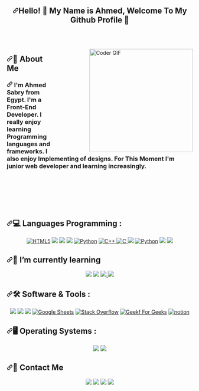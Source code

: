 <article class="markdown-body entry-content container-lg f5" itemprop="text"><h1 align="center" dir="auto"><a id="user-content-hello---my-name-is-amr-welcome-to-my-github-profile-" class="anchor" aria-hidden="true" tabindex="-1" href="#hello---my-name-is-amr-welcome-to-my-github-profile-"><svg class="octicon octicon-link" viewBox="0 0 16 16" version="1.1" width="16" height="16" aria-hidden="true"><path d="m7.775 3.275 1.25-1.25a3.5 3.5 0 1 1 4.95 4.95l-2.5 2.5a3.5 3.5 0 0 1-4.95 0 .751.751 0 0 1 .018-1.042.751.751 0 0 1 1.042-.018 1.998 1.998 0 0 0 2.83 0l2.5-2.5a2.002 2.002 0 0 0-2.83-2.83l-1.25 1.25a.751.751 0 0 1-1.042-.018.751.751 0 0 1-.018-1.042Zm-4.69 9.64a1.998 1.998 0 0 0 2.83 0l1.25-1.25a.751.751 0 0 1 1.042.018.751.751 0 0 1 .018 1.042l-1.25 1.25a3.5 3.5 0 1 1-4.95-4.95l2.5-2.5a3.5 3.5 0 0 1 4.95 0 .751.751 0 0 1-.018 1.042.751.751 0 0 1-1.042.018 1.998 1.998 0 0 0-2.83 0l-2.5 2.5a1.998 1.998 0 0 0 0 2.83Z"></path></svg></a>Hello! 👋  My Name is Ahmed, Welcome To My Github Profile 💖</h1>
    <br>
    <br>
    <p dir="auto">
    <animated-image data-catalyst="" style="float: right; width: 380px;">
    <a target="_blank" rel="noopener noreferrer nofollow" href="https://camo.githubusercontent.com/2309797487e5e969659a3b545c96151807b04120a9cc2985f632ec94ba00c9f3/68747470733a2f2f6d656469612e67697068792e636f6d2f6d656469612f53576f536b4e36447854737a71494b4571762f67697068792e676966" data-target="animated-image.originalLink">
    <img align="right" src="https://camo.githubusercontent.com/2309797487e5e969659a3b545c96151807b04120a9cc2985f632ec94ba00c9f3/68747470733a2f2f6d656469612e67697068792e636f6d2f6d656469612f53576f536b4e36447854737a71494b4571762f67697068792e676966" alt="Coder GIF" height="280" data-canonical-src="https://media.giphy.com/media/SWoSkN6DxTszqIKEqv/giphy.gif" style="max-width: 100%; display: inline-block;" data-target="animated-image.originalImage">
    </a>
    <span class="AnimatedImagePlayer" data-target="animated-image.player" hidden="">
    <a data-target="animated-image.replacedLink" class="AnimatedImagePlayer-images" href="https://camo.githubusercontent.com/2309797487e5e969659a3b545c96151807b04120a9cc2985f632ec94ba00c9f3/68747470733a2f2f6d656469612e67697068792e636f6d2f6d656469612f53576f536b4e36447854737a71494b4571762f67697068792e676966" target="_blank">
    <span data-target="animated-image.imageContainer">
    <canvas class="AnimatedImagePlayer-stillImage" aria-hidden="true" width="380" height="280"></canvas></span></a>
    <button data-target="animated-image.imageButton" class="AnimatedImagePlayer-images" tabindex="-1" aria-label="Play Coder GIF"hidden=""></button>
    <span class="AnimatedImagePlayer-controls" data-target="animated-image.controls" hidden="">
    <button data-target="animated-image.playButton" class="AnimatedImagePlayer-button" aria-label="Play Coder GIF">
    <svg aria-hidden="true" focusable="false" class="octicon icon-play" width="16" height="16" viewBox="0 0 16 16" fill="none" xmlns="http://www.w3.org/2000/svg">
    <path d="M4 13.5427V2.45734C4 1.82607 4.69692 1.4435 5.2295 1.78241L13.9394 7.32507C14.4334 7.63943 14.4334 8.36057 13.9394 8.67493L5.2295 14.2176C4.69692 14.5565 4 14.1739 4 13.5427Z">
    </path></svg>
    <svg aria-hidden="true" focusable="false" class="octicon icon-pause" width="16" height="16" viewBox="0 0 16 16" xmlns="http://www.w3.org/2000/svg">
    <rect x="4" y="2" width="3" height="12" rx="1"></rect>
    <rect x="9" y="2" width="3" height="12" rx="1"></rect>
    </svg>
    </button>
    <a data-target="animated-image.openButton" aria-label="Open Coder GIF in new window" class="AnimatedImagePlayer-button" href="https://camo.githubusercontent.com/2309797487e5e969659a3b545c96151807b04120a9cc2985f632ec94ba00c9f3/68747470733a2f2f6d656469612e67697068792e636f6d2f6d656469612f53576f536b4e36447854737a71494b4571762f67697068792e676966" target="_blank">
    <svg aria-hidden="true" class="octicon" xmlns="http://www.w3.org/2000/svg" viewBox="0 0 16 16" width="16" height="16">
    <path fill-rule="evenodd" d="M10.604 1h4.146a.25.25 0 01.25.25v4.146a.25.25 0 01-.427.177L13.03 4.03 9.28 7.78a.75.75 0 01-1.06-1.06l3.75-3.75-1.543-1.543A.25.25 0 0110.604 1zM3.75 2A1.75 1.75 0 002 3.75v8.5c0 .966.784 1.75 1.75 1.75h8.5A1.75 1.75 0 0014 12.25v-3.5a.75.75 0 00-1.5 0v3.5a.25.25 0 01-.25.25h-8.5a.25.25 0 01-.25-.25v-8.5a.25.25 0 01.25-.25h3.5a.75.75 0 000-1.5h-3.5z"></path>
    </svg>
    </a>
    </span>
    </span>
    </animated-image>
    </p>
    <h2 dir="auto"><a id="user-content--about-me" class="anchor" aria-hidden="true" tabindex="-1" href="#-about-me"><svg class="octicon octicon-link" viewBox="0 0 16 16" version="1.1" width="16" height="16" aria-hidden="true"><path d="m7.775 3.275 1.25-1.25a3.5 3.5 0 1 1 4.95 4.95l-2.5 2.5a3.5 3.5 0 0 1-4.95 0 .751.751 0 0 1 .018-1.042.751.751 0 0 1 1.042-.018 1.998 1.998 0 0 0 2.83 0l2.5-2.5a2.002 2.002 0 0 0-2.83-2.83l-1.25 1.25a.751.751 0 0 1-1.042-.018.751.751 0 0 1-.018-1.042Zm-4.69 9.64a1.998 1.998 0 0 0 2.83 0l1.25-1.25a.751.751 0 0 1 1.042.018.751.751 0 0 1 .018 1.042l-1.25 1.25a3.5 3.5 0 1 1-4.95-4.95l2.5-2.5a3.5 3.5 0 0 1 4.95 0 .751.751 0 0 1-.018 1.042.751.751 0 0 1-1.042.018 1.998 1.998 0 0 0-2.83 0l-2.5 2.5a1.998 1.998 0 0 0 0 2.83Z"></path></svg></a>🚀 About Me</h2> 
    <h3 dir="auto"><a id="user-content--im-amr-elsayed-from-egypt-im-a-front-end-developer-i-really-enjoy-learning-programming-languages-and-frameworks--i-also-enjoy-implementing-of-designs-for-this-moment-im-junior-web-developer-and-learning-increasingly-" class="anchor" aria-hidden="true" tabindex="-1" href="#-im-amr-elsayed-from-egypt-im-a-front-end-developer-i-really-enjoy-learning-programming-languages-and-frameworks--i-also-enjoy-implementing-of-designs-for-this-moment-im-junior-web-developer-and-learning-increasingly-"><svg class="octicon octicon-link" viewBox="0 0 16 16" version="1.1" width="16" height="16" aria-hidden="true"><path d="m7.775 3.275 1.25-1.25a3.5 3.5 0 1 1 4.95 4.95l-2.5 2.5a3.5 3.5 0 0 1-4.95 0 .751.751 0 0 1 .018-1.042.751.751 0 0 1 1.042-.018 1.998 1.998 0 0 0 2.83 0l2.5-2.5a2.002 2.002 0 0 0-2.83-2.83l-1.25 1.25a.751.751 0 0 1-1.042-.018.751.751 0 0 1-.018-1.042Zm-4.69 9.64a1.998 1.998 0 0 0 2.83 0l1.25-1.25a.751.751 0 0 1 1.042.018.751.751 0 0 1 .018 1.042l-1.25 1.25a3.5 3.5 0 1 1-4.95-4.95l2.5-2.5a3.5 3.5 0 0 1 4.95 0 .751.751 0 0 1-.018 1.042.751.751 0 0 1-1.042.018 1.998 1.998 0 0 0-2.83 0l-2.5 2.5a1.998 1.998 0 0 0 0 2.83Z"></path></svg></a> I'm Ahmed Sabry from Egypt. I'm a Front-End Developer. I really enjoy learning Programming languages and frameworks.  I also enjoy Implementing of designs. For This Moment I'm junior web developer and learning increasingly. </h3>
    <br>
    <br>
    <br>
    <br>
    <br>
    <h2 dir="auto"><a id="user-content-languages-and-tools--" class="anchor" aria-hidden="true" tabindex="-1" href="#languages-and-tools--"><svg class="octicon octicon-link" viewBox="0 0 16 16" version="1.1" width="16" height="16" aria-hidden="true"><path d="m7.775 3.275 1.25-1.25a3.5 3.5 0 1 1 4.95 4.95l-2.5 2.5a3.5 3.5 0 0 1-4.95 0 .751.751 0 0 1 .018-1.042.751.751 0 0 1 1.042-.018 1.998 1.998 0 0 0 2.83 0l2.5-2.5a2.002 2.002 0 0 0-2.83-2.83l-1.25 1.25a.751.751 0 0 1-1.042-.018.751.751 0 0 1-.018-1.042Zm-4.69 9.64a1.998 1.998 0 0 0 2.83 0l1.25-1.25a.751.751 0 0 1 1.042.018.751.751 0 0 1 .018 1.042l-1.25 1.25a3.5 3.5 0 1 1-4.95-4.95l2.5-2.5a3.5 3.5 0 0 1 4.95 0 .751.751 0 0 1-.018 1.042.751.751 0 0 1-1.042.018 1.998 1.998 0 0 0-2.83 0l-2.5 2.5a1.998 1.998 0 0 0 0 2.83Z"></path></svg></a>💻 Languages Programming :</h2>
    <p dir="auto" align="center">
    <a target="_blank" rel="noopener noreferrer nofollow" href="https://camo.githubusercontent.com/9a7c8c4ee62739436a191706be9f786a813dc377ce778522da198cb94874dc22/68747470733a2f2f696d672e736869656c64732e696f2f62616467652f2d48544d4c352d2532334534344432373f7374796c653d666c61742d737175617265266c6f676f3d68746d6c35266c6f676f436f6c6f723d666666666666"><img  alt="HTML5" src="https://img.shields.io/badge/-HTML5-%23E44D27?style=plastic&amp;logo=html5&amp;logoColor=ffffff" style="max-width: 100%;"></a>
    <a target="_blank" rel="noopener noreferrer nofollow" href="https://camo.githubusercontent.com/19d98ab99fe0a1a5c00ef27920be3ada8548f2476877db0598960ac2a5f8788d/68747470733a2f2f696d672e736869656c64732e696f2f62616467652f2d435353332d2532333135373242363f7374796c653d666c61742d737175617265266c6f676f3d63737333">	<img src="https://img.shields.io/badge/css3%20-%231572B6.svg?&style=plastic&logo=css3&logoColor=white"/></a>
    <a target="_blank" rel="noopener noreferrer nofollow" href="https://camo.githubusercontent.com/cf1a0ef083a2372d7f66b4691d5d25bfd8c098f42871e8da90edb1f32ed187c4/68747470733a2f2f696d672e736869656c64732e696f2f62616467652f2d4a6176615363726970742d626c61636b3f7374796c653d666c61742d737175617265266c6f676f3d6a617661736372697074"><img src="https://img.shields.io/badge/javascript%20-%23323330.svg?&style=plastic&logo=javascript&logoColor=%23F7DF1E"/></a>
    <a target="_blank" rel="noopener noreferrer nofollow" href="https://camo.githubusercontent.com/5041f62f316670cb97bffd4f710a36310f2da534ea76481d3e50a33ef4666827/68747470733a2f2f696d672e736869656c64732e696f2f62616467652f2d426f6f7473747261702d3536334437433f7374796c653d666c61742d737175617265266c6f676f3d426f6f747374726170"><img src="https://img.shields.io/badge/bootstrap%20-%23563D7C.svg?&style=plastic&logo=bootstrap&logoColor=white"/></a>
    <a target="_blank" rel="noopener noreferrer nofollow" href="https://camo.githubusercontent.com/32f7eabbb5fe286fbef8c54edd4e11e30722216a79c104f49289c310fb11494b/68747470733a2f2f696d672e736869656c64732e696f2f62616467652f2d52656163742d2532333238324333343f7374796c653d666c61742d737175617265266c6f676f3d7265616374"><img alt="Python" src="https://camo.githubusercontent.com/91ddf1aaba07c6afed286c7858135ef116485159dc18970b19fe06041feedf3c/68747470733a2f2f696d672e736869656c64732e696f2f62616467652f72656163742d2532333631444146422e7376673f7374796c653d706c6173746963266c6f676f3d5265616374266c6f676f436f6c6f723d626c61636b" data-canonical-src="https://img.shields.io/badge/react-%2361DAFB.svg?style=plastic&amp;logo=React&amp;logoColor=black" style="max-width: 100%;"></a>
    <a href="#" rel="noopener noreferrer nofollow"> 
    <img alt="C++" src="https://camo.githubusercontent.com/0b0c601683286b233d9bfc447aff0ce056932d9fa771f965f1869e4a3bc5dc54/68747470733a2f2f696d672e736869656c64732e696f2f62616467652f432b2b2532302d2532333030353939432e7376673f7374796c653d706c6173746963266c6f676f3d63253242253242266c6f676f436f6c6f723d7768697465" data-canonical-src="https://img.shields.io/badge/C++%20-%2300599C.svg?style=plastic&amp;logo=c%2B%2B&amp;logoColor=white" style="max-width: 100%;">
    </a>
    <a href="https://www.cprogramming.com/" rel="nofollow"> 
    <img alt="C" src="https://img.shields.io/badge/C%20-%232370ED.svg?style=plastic&amp;logo=c&amp;logoColor=white" style="max-width: 100%;">
    </a>
    <img src="https://img.shields.io/badge/redux%20-%23593d88.svg?&style=plastic&logo=redux&logoColor=white"/></a>
    <a target="_blank" rel="noopener noreferrer nofollow" href="https://camo.githubusercontent.com/32f7eabbb5fe286fbef8c54edd4e11e30722216a79c104f49289c310fb11494b/68747470733a2f2f696d672e736869656c64732e696f2f62616467652f2d52656163742d2532333238324333343f7374796c653d666c61742d737175617265266c6f676f3d7265616374"><img alt="Python" src="https://camo.githubusercontent.com/3bded904a0ba3f43805cf0e1bbea466a8f942158271015693d2e3f97db0d2775/68747470733a2f2f696d672e736869656c64732e696f2f62616467652f507974686f6e2532302d2532333134333534432e7376673f7374796c653d706c6173746963266c6f676f3d707974686f6e266c6f676f436f6c6f723d7768697465" data-canonical-src="https://img.shields.io/badge/Python%20-%2314354C.svg?style=plastic&amp;logo=python&amp;logoColor=white" style="max-width: 100%;"></a>
    <a target="_blank" rel="noopener noreferrer nofollow" href="https://camo.githubusercontent.com/da1d99b5cb690cd29ab2251899dfc309f47e7c0585a5fda944a92cdbda337782/68747470733a2f2f696d672e736869656c64732e696f2f62616467652f2d6e6f74696f6e2d6666663f7374796c653d666c61742d737175617265266c6f676f3d6e6f74696f6e266c6f676f436f6c6f723d303030"><img src="https://img.shields.io/badge/Node.Js-%230F9D58.svg?style=plastic&amp;logo=Node.Js&amp;logoColor=white" style="max-width: 100%;"></a>
    <a href="#" rel="noopener noreferrer nofollow"> 
    <img src ="https://img.shields.io/badge/SQL%20Server-%2314354C.svg?&style=plastic&logo=microsoft%20sql%20server&logoColor=white">
    </a>
    </p>
    <h2 dir="auto"><a id="user-content-im-currently-learning" class="anchor" aria-hidden="true" tabindex="-1" href="#im-currently-learning"><svg class="octicon octicon-link" viewBox="0 0 16 16" version="1.1" width="16" height="16" aria-hidden="true"><path d="m7.775 3.275 1.25-1.25a3.5 3.5 0 1 1 4.95 4.95l-2.5 2.5a3.5 3.5 0 0 1-4.95 0 .751.751 0 0 1 .018-1.042.751.751 0 0 1 1.042-.018 1.998 1.998 0 0 0 2.83 0l2.5-2.5a2.002 2.002 0 0 0-2.83-2.83l-1.25 1.25a.751.751 0 0 1-1.042-.018.751.751 0 0 1-.018-1.042Zm-4.69 9.64a1.998 1.998 0 0 0 2.83 0l1.25-1.25a.751.751 0 0 1 1.042.018.751.751 0 0 1 .018 1.042l-1.25 1.25a3.5 3.5 0 1 1-4.95-4.95l2.5-2.5a3.5 3.5 0 0 1 4.95 0 .751.751 0 0 1-.018 1.042.751.751 0 0 1-1.042.018 1.998 1.998 0 0 0-2.83 0l-2.5 2.5a1.998 1.998 0 0 0 0 2.83Z"></path></svg></a>📌 I’m currently learning </h2>
    <p dir="auto" align="center">
    <a target="_blank" rel="noopener noreferrer nofollow" href="https://camo.githubusercontent.com/e3d82c3b69456627fe3895ecdfe085a20ddf80a06feb7a3b1c1996603b16a6d0/68747470733a2f2f696d672e736869656c64732e696f2f62616467652f2d747970657363726970742d3265373262633f7374796c653d666c61742d737175617265266c6f676f3d74797065736372697074266c6f676f436f6c6f723d666666666666"><img src="https://img.shields.io/badge/typescript%20-%23007ACC.svg?&style=plastic&logo=typescript&logoColor=white"/></a>
    <a target="_blank" rel="noopener noreferrer nofollow" href="https://camo.githubusercontent.com/e5c65452bb8fb540c5525d251305b51455cf4db3a54805d81458e1834e3af7f0/68747470733a2f2f696d672e736869656c64732e696f2f62616467652f2d72656475782d3733343862363f7374796c653d666c61742d737175617265266c6f676f3d7265647578266c6f676f436f6c6f723d666666666666">
    <a target="_blank" rel="noopener noreferrer nofollow" href="https://camo.githubusercontent.com/32f7eabbb5fe286fbef8c54edd4e11e30722216a79c104f49289c310fb11494b/68747470733a2f2f696d672e736869656c64732e696f2f62616467652f2d52656163742d2532333238324333343f7374796c653d666c61742d737175617265266c6f676f3d7265616374"><img src="https://img.shields.io/badge/Express.js%20-%23404d59.svg?&style=plastic" style="max-width: 100%;"/></a>
    <a href="#" rel="noopener noreferrer nofollow"> 
    <img src ="https://img.shields.io/badge/MongoDB-%234ea94b.svg?&style=plastic&logo=mongodb&logoColor=white"/>
    </a>
    <a href="#" rel="noopener noreferrer nofollow"> 
        <img src ="https://img.shields.io/badge/Firebase-%23FFFC00.svg?&style=plastic&logo=firebase&logoColor=white"/>
    </a>
    </p>
    <h2 dir="auto"><a id="user-content-languages-and-tools--" class="anchor" aria-hidden="true" tabindex="-1" href="#languages-and-tools--"><svg class="octicon octicon-link" viewBox="0 0 16 16" version="1.1" width="16" height="16" aria-hidden="true"><path d="m7.775 3.275 1.25-1.25a3.5 3.5 0 1 1 4.95 4.95l-2.5 2.5a3.5 3.5 0 0 1-4.95 0 .751.751 0 0 1 .018-1.042.751.751 0 0 1 1.042-.018 1.998 1.998 0 0 0 2.83 0l2.5-2.5a2.002 2.002 0 0 0-2.83-2.83l-1.25 1.25a.751.751 0 0 1-1.042-.018.751.751 0 0 1-.018-1.042Zm-4.69 9.64a1.998 1.998 0 0 0 2.83 0l1.25-1.25a.751.751 0 0 1 1.042.018.751.751 0 0 1 .018 1.042l-1.25 1.25a3.5 3.5 0 1 1-4.95-4.95l2.5-2.5a3.5 3.5 0 0 1 4.95 0 .751.751 0 0 1-.018 1.042.751.751 0 0 1-1.042.018 1.998 1.998 0 0 0-2.83 0l-2.5 2.5a1.998 1.998 0 0 0 0 2.83Z"></path></svg></a>🛠️ Software & Tools  :</h2>
    <p dir="auto" align="center">
    <a target="_blank" rel="noopener noreferrer nofollow" href="https://camo.githubusercontent.com/c5d0c3ab3bb7d56038dcfa868b056ed7b2bd119579bd4cf4d1123244adc74bca/68747470733a2f2f696d672e736869656c64732e696f2f62616467652f2d4769742d2532334630353033323f7374796c653d666c61742d737175617265266c6f676f3d676974266c6f676f436f6c6f723d253233666666666666"><img src="https://img.shields.io/badge/-Git-%23F05032?style=plastic&amp;logo=Git&amp;logoColor=%23ffffff" style="max-width: 100%;"></a>
    <a target="_blank" rel="noopener noreferrer nofollow" href="https://camo.githubusercontent.com/85dc47a56a4e73ae7b6e64b3b4416785497e74219ae179ae8faaaca10d5a78d9/68747470733a2f2f696d672e736869656c64732e696f2f62616467652f2d4769744875622d3138313731373f7374796c653d666c61742d737175617265266c6f676f3d676974687562"><img src="https://img.shields.io/badge/-GitHub-181717?style=plastic&amp;logo=Github" style="max-width: 100%;"></a>
    <a target="_blank" rel="noopener noreferrer nofollow" href="https://camo.githubusercontent.com/fe017e863574a253b32b43c18a9c5700c7b9946fe76585345148c658cb8d090d/687474703a2f2f696d672e736869656c64732e696f2f62616467652f2d5653253230436f64652d3030374143433f7374796c653d666c61742d737175617265266c6f676f3d76697375616c2d73747564696f2d636f6465266c6f676f436f6c6f723d666666666666"><img src="http://img.shields.io/badge/-VS%20Code-007ACC?style=plastic&amp;logo=visual-studio-code&amp;logoColor=ffffff" style="max-width: 100%;"></a>
    <a target="_blank" rel="noopener noreferrer nofollow" href="https://camo.githubusercontent.com/da1d99b5cb690cd29ab2251899dfc309f47e7c0585a5fda944a92cdbda337782/68747470733a2f2f696d672e736869656c64732e696f2f62616467652f2d6e6f74696f6e2d6666663f7374796c653d666c61742d737175617265266c6f676f3d6e6f74696f6e266c6f676f436f6c6f723d303030"><img alt="Google Sheets" src="https://camo.githubusercontent.com/5e4b5ce2f6b4006ef5b20bf639714a7e398973fd10dd4872cb10b2e7e6ff87ca/68747470733a2f2f696d672e736869656c64732e696f2f62616467652f476f6f676c652532305368656574732532302d2532333334413835332e7376673f7374796c653d706c6173746963266c6f676f3d676f6f676c65253230736865657473266c6f676f436f6c6f723d7768697465" data-canonical-src="https://img.shields.io/badge/Google%20Sheets%20-%2334A853.svg?style=plastic&amp;logo=google%20sheets&amp;logoColor=white" style="max-width: 100%;"></a>
    <a target="_blank" rel="noopener noreferrer nofollow" href="https://camo.githubusercontent.com/da1d99b5cb690cd29ab2251899dfc309f47e7c0585a5fda944a92cdbda337782/68747470733a2f2f696d672e736869656c64732e696f2f62616467652f2d6e6f74696f6e2d6666663f7374796c653d666c61742d737175617265266c6f676f3d6e6f74696f6e266c6f676f436f6c6f723d303030"><img alt="Stack Overflow" src="https://camo.githubusercontent.com/a5b1897664cb5caac8e1c4364794e84a5678250b2ba7e82637e7234442e0675b/68747470733a2f2f696d672e736869656c64732e696f2f62616467652f2d537461636b2532304f766572666c6f772d4645374131363f7374796c653d706c6173746963266c6f676f3d737461636b2d6f766572666c6f77266c6f676f436f6c6f723d7768697465" data-canonical-src="https://img.shields.io/badge/-Stack%20Overflow-FE7A16?style=plastic&amp;logo=stack-overflow&amp;logoColor=white" style="max-width: 100%;"></a>
    <a target="_blank" rel="noopener noreferrer nofollow" href="https://camo.githubusercontent.com/da1d99b5cb690cd29ab2251899dfc309f47e7c0585a5fda944a92cdbda337782/68747470733a2f2f696d672e736869656c64732e696f2f62616467652f2d6e6f74696f6e2d6666663f7374796c653d666c61742d737175617265266c6f676f3d6e6f74696f6e266c6f676f436f6c6f723d303030"><img alt="Geekf For Geeks" src="https://camo.githubusercontent.com/52a5a2ad8bff7a7092ccf50b00ef5c9ab8b36ec419fb20ca9539e776e77b95b9/68747470733a2f2f696d672e736869656c64732e696f2f62616467652f6765656b73666f726765656b732d2532333046394435382e7376673f7374796c653d706c6173746963266c6f676f3d6765656b73666f726765656b73266c6f676f436f6c6f723d7768697465" data-canonical-src="https://img.shields.io/badge/geeksforgeeks-%230F9D58.svg?style=plastic&amp;logo=geeksforgeeks&amp;logoColor=white" style="max-width: 100%;"></a>
    <a target="_blank" rel="noopener noreferrer nofollow" href="https://camo.githubusercontent.com/da1d99b5cb690cd29ab2251899dfc309f47e7c0585a5fda944a92cdbda337782/68747470733a2f2f696d672e736869656c64732e696f2f62616467652f2d6e6f74696f6e2d6666663f7374796c653d666c61742d737175617265266c6f676f3d6e6f74696f6e266c6f676f436f6c6f723d303030"><img src="https://camo.githubusercontent.com/da1d99b5cb690cd29ab2251899dfc309f47e7c0585a5fda944a92cdbda337782/68747470733a2f2f696d672e736869656c64732e696f2f62616467652f2d6e6f74696f6e2d6666663f7374796c653d666c61742d737175617265266c6f676f3d6e6f74696f6e266c6f676f436f6c6f723d303030" alt="notion" data-canonical-src="https://img.shields.io/badge/-notion-fff?style=plastic&amp;logo=notion&amp;logoColor=000" style="max-width: 100%;"></a>
</p>
    <h2 dir="auto"><a id="user-content-languages-and-tools--" class="anchor" aria-hidden="true" tabindex="-1" href="#languages-and-tools--"><svg class="octicon octicon-link" viewBox="0 0 16 16" version="1.1" width="16" height="16" aria-hidden="true"><path d="m7.775 3.275 1.25-1.25a3.5 3.5 0 1 1 4.95 4.95l-2.5 2.5a3.5 3.5 0 0 1-4.95 0 .751.751 0 0 1 .018-1.042.751.751 0 0 1 1.042-.018 1.998 1.998 0 0 0 2.83 0l2.5-2.5a2.002 2.002 0 0 0-2.83-2.83l-1.25 1.25a.751.751 0 0 1-1.042-.018.751.751 0 0 1-.018-1.042Zm-4.69 9.64a1.998 1.998 0 0 0 2.83 0l1.25-1.25a.751.751 0 0 1 1.042.018.751.751 0 0 1 .018 1.042l-1.25 1.25a3.5 3.5 0 1 1-4.95-4.95l2.5-2.5a3.5 3.5 0 0 1 4.95 0 .751.751 0 0 1-.018 1.042.751.751 0 0 1-1.042.018 1.998 1.998 0 0 0-2.83 0l-2.5 2.5a1.998 1.998 0 0 0 0 2.83Z"></path></svg></a>🖥️ Operating Systems  :</h2>
    <p dir="auto" align="center">
    <a target="_blank" rel="noopener noreferrer nofollow" href="https://camo.githubusercontent.com/c5d0c3ab3bb7d56038dcfa868b056ed7b2bd119579bd4cf4d1123244adc74bca/68747470733a2f2f696d672e736869656c64732e696f2f62616467652f2d4769742d2532334630353033323f7374796c653d666c61742d737175617265266c6f676f3d676974266c6f676f436f6c6f723d253233666666666666"><img src="https://camo.githubusercontent.com/415b842ad861ca2adb0915c100c67797697d095cf9ed7f1137dfe6f63de74f32/68747470733a2f2f696d672e736869656c64732e696f2f62616467652f4c696e75782d4643433632343f7374796c653d706c6173746963266c6f676f3d6c696e7578266c6f676f436f6c6f723d626c61636b" data-canonical-src="https://img.shields.io/badge/Linux-FCC624?style=plastic&amp;logo=linux&amp;logoColor=black" style="max-width: 100%;"></a>
    <a target="_blank" rel="noopener noreferrer nofollow" href="https://camo.githubusercontent.com/85dc47a56a4e73ae7b6e64b3b4416785497e74219ae179ae8faaaca10d5a78d9/68747470733a2f2f696d672e736869656c64732e696f2f62616467652f2d4769744875622d3138313731373f7374796c653d666c61742d737175617265266c6f676f3d676974687562"><img src="https://camo.githubusercontent.com/70677371ba9c58cdc8fad9c399635c2b4318f141c5cac4bd2f28f5d8c178744c/68747470733a2f2f696d672e736869656c64732e696f2f62616467652f57696e646f77732d3030373844363f7374796c653d706c6173746963266c6f676f3d77696e646f7773266c6f676f436f6c6f723d7768697465" data-canonical-src="https://img.shields.io/badge/Windows-0078D6?style=plastic&amp;logo=windows&amp;logoColor=white" style="max-width: 100%;"></a>
    </p>
    <h2 dir="auto"><a id="user-content-contact-me" class="anchor" aria-hidden="true" tabindex="-1" href="#contact-me"><svg class="octicon octicon-link" viewBox="0 0 16 16" version="1.1" width="16" height="16" aria-hidden="true"><path d="m7.775 3.275 1.25-1.25a3.5 3.5 0 1 1 4.95 4.95l-2.5 2.5a3.5 3.5 0 0 1-4.95 0 .751.751 0 0 1 .018-1.042.751.751 0 0 1 1.042-.018 1.998 1.998 0 0 0 2.83 0l2.5-2.5a2.002 2.002 0 0 0-2.83-2.83l-1.25 1.25a.751.751 0 0 1-1.042-.018.751.751 0 0 1-.018-1.042Zm-4.69 9.64a1.998 1.998 0 0 0 2.83 0l1.25-1.25a.751.751 0 0 1 1.042.018.751.751 0 0 1 .018 1.042l-1.25 1.25a3.5 3.5 0 1 1-4.95-4.95l2.5-2.5a3.5 3.5 0 0 1 4.95 0 .751.751 0 0 1-.018 1.042.751.751 0 0 1-1.042.018 1.998 1.998 0 0 0-2.83 0l-2.5 2.5a1.998 1.998 0 0 0 0 2.83Z"></path></svg></a>🔗 Contact Me</h2>
    <p dir="auto" align="center">
    <a href="/" rel="nofollow"><img src="https://img.shields.io/badge/Facebook-1877F2?style=plastic&amp;logo=facebook&amp;logoColor=white" style="max-width: 100%;"></a>
    <a href="mailto:ahmedsabrymahmoud225@gmail.com"><img src="https://img.shields.io/badge/Gmail-D14836?style=plastic&amp;logo=gmail&amp;logoColor=white&amp;link=mailto:AmrSaaayed74@gmail.com" style="max-width: 100%;"></a>   
    <a href="www.linkedin.com/in/ahmed-sabry-41b0b5268" rel="nofollow"><img src="https://img.shields.io/badge/LinkedIn-0077B5?style=plastic&amp;logo=linkedin&amp;logoColor=white" style="max-width: 100%;"></a>
    <a href="https://api.whatsapp.com/send?phone=01098583817" rel="nofollow"><img src="https://img.shields.io/badge/-Whatsapp-075e54?style=plastic&amp;logo=Whatsapp&amp;logoColor=white" style="max-width: 100%;"></a>
    </p> 
    </article>